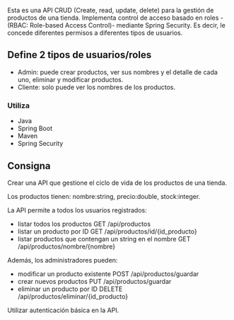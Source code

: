 Esta es una API CRUD (Create, read, update, delete) para la gestión de productos de una tienda. Implementa control de acceso basado en roles -(RBAC: Role-based Access Control)- mediante Spring Security. Es decir, le concede diferentes permisos a diferentes tipos de usuarios.

Define 2 tipos de usuarios/roles
-
- Admin: puede crear productos, ver sus nombres y el detalle de cada uno, eliminar y modificar productos.
- Cliente: solo puede ver los nombres de los productos.

### Utiliza

- Java
- Spring Boot
- Maven
- Spring Security

## Consigna
Crear una API que gestione el ciclo de vida de los productos de una tienda.

Los productos tienen: nombre:string, precio:double, stock:integer.

La API permite a todos los usuarios registrados:
- listar todos los productos                                GET /api/productos
- listar un producto por ID                                    GET /api/productos/id/{id_producto}
- listar productos que contengan un string en el nombre        GET /api/productos/nombre/{nombre}

Además, los administradores pueden:
- modificar un producto existente                            POST /api/productos/guardar
- crear nuevos productos                                    PUT /api/productos/guardar
- eliminar un producto por ID                                 DELETE /api/productos/eliminar/{id_producto}

Utilizar autenticación básica en la API.
